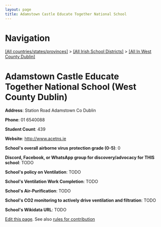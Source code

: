 ```yaml
---
layout: page
title: Adamstown Castle Educate Together National School
---
```

# Navigation

[[All countries/states/provinces]](../../..) > [[All Irish School Districts]](../..) > [[All In West County Dublin]](..)

# Adamstown Castle Educate Together National School (West County Dublin)

**Address**: Station Road Adamstown Co Dublin

**Phone**: 01 6540088

**Student Count**: 439

**Website**: <http://www.acetns.ie>

**School's overall airborne virus protection grade (0-5)**: 0

**Discord, Facebook, or WhatsApp group for discovery/advocacy for THIS school**: TODO

**School's policy on Ventilation**: TODO

**School's Ventilation Work Completion**: TODO

**School's Air-Purification**: TODO

**School's CO2 monitoring to actively drive ventilation and filtration**: TODO

**School's Wikidata URL**: TODO


[Edit this page](https://github.com/ventilate-schools/Ireland/edit/main/./Dublin_West_County_Dublin/Adamstown_Castle_Educate_Together_National_School.md). See also [rules for contribution](../../../contribution-rules/)
